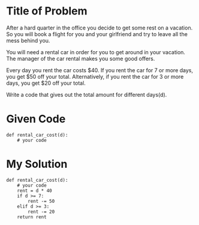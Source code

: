 # Title of Problem

After a hard quarter in the office you decide to get some rest on a vacation. So you will book a flight for you and your girlfriend and try to leave all the mess behind you.

You will need a rental car in order for you to get around in your vacation. The manager of the car rental makes you some good offers.

Every day you rent the car costs $40. If you rent the car for 7 or more days, you get $50 off your total. Alternatively, if you rent the car for 3 or more days, you get $20 off your total.

Write a code that gives out the total amount for different days(d).

# Given Code

```{python}
def rental_car_cost(d):
    # your code
```

# My Solution

```{python}
def rental_car_cost(d):
    # your code
    rent = d * 40
    if d >= 7:
        rent -= 50
    elif d >= 3:
        rent -= 20
    return rent
```
